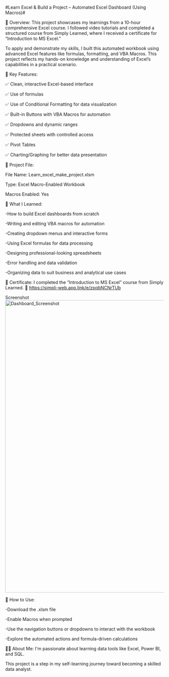 #Learn Excel & Build a Project – Automated Excel Dashboard (Using Macros)#

📘 Overview:
This project showcases my learnings from a 10-hour comprehensive Excel course. I followed video tutorials and completed a structured course from Simply Learned, where I received a certificate for “Introduction to MS Excel.”

To apply and demonstrate my skills, I built this automated workbook using advanced Excel features like formulas, formatting, and VBA Macros. This project reflects my hands-on knowledge and understanding of Excel’s capabilities in a practical scenario.

🎯 Key Features:

✅ Clean, interactive Excel-based interface

✅ Use of formulas 

✅ Use of Conditional Formatting for data visualization

✅ Built-in Buttons with VBA Macros for automation

✅ Dropdowns and dynamic ranges

✅ Protected sheets with controlled access

✅ Pivot Tables 

✅ Charting/Graphing for better data presentation

📂 Project File:

File Name: Learn_excel_make_project.xlsm

Type: Excel Macro-Enabled Workbook

Macros Enabled: Yes 

🧠 What I Learned:

-How to build Excel dashboards from scratch

-Writing and editing VBA macros for automation

-Creating dropdown menus and interactive forms

-Using Excel formulas for data processing

-Designing professional-looking spreadsheets

-Error handling and data validation

-Organizing data to suit business and analytical use cases

🧾 Certificate:
I completed the “Introduction to MS Excel” course from Simply Learned.
📌 https://simpli-web.app.link/e/zpqbNCNrTUb

Screenshot
<img width="1858" height="926" alt="Dashboard_Screenshot " src="https://github.com/user-attachments/assets/8acd13a6-627c-4e59-bdb2-53ad7e497973" />


🔗 How to Use:

-Download the .xlsm file

-Enable Macros when prompted

-Use the navigation buttons or dropdowns to interact with the workbook

-Explore the automated actions and formula-driven calculations

🙋‍♀️ About Me:
I'm passionate about learning data tools like Excel, Power BI, and SQL.

This project is a step in my self-learning journey toward becoming a skilled data analyst.
